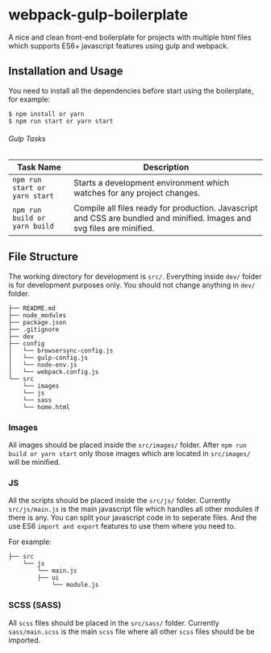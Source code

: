 # webpack-gulp-boilerplate
A nice and clean front-end boilerplate for projects with multiple html files which supports ES6+ javascript features using gulp and webpack.

## Installation and Usage
You need to install all the dependencies before start using the boilerplate, for example:

 ```
 $ npm install or yarn
 $ npm run start or yarn start
 ```

###### Gulp Tasks

Task Name         | Description
----------------- | ---------------------------------------------------------------------
`npm run start or yarn start` | Starts a development environment which watches for any project changes.
`npm run build or yarn build` | Compile all files ready for production. Javascript and CSS are bundled and minified. Images and svg files are minified.


## File Structure
The working directory for development is `src/`.
Everything inside `dev/` folder is for development purposes only. You should not change anything in `dev/` folder.

```
├── README.md
├── node_modules
├── package.json
├── .gitignore
├── dev
├── config
│   └── browsersync-config.js
│   └── gulp-config.js
│   └── node-env.js
│   └── webpack.config.js
└── src
	└── images
	└── js
	└── sass
	└── home.html
```

### Images
All images should be placed inside the `src/images/` folder. After `npm run build or yarn start` only those images which are located in `src/images/` will be minified.

### JS
All the scripts should be placed inside the `src/js/` folder. Currently `src/js/main.js` is the main javascript file which handles all other modules if there is any. You can split your javascript code in to seperate files. And the use ES6 `import and export` features to use them where you need to.

For example:

```
├── src
    └── js
		└── main.js
		├── ui
			└── module.js
```

### SCSS (SASS)
All `scss` files should be placed in the `src/sass/` folder. Currently `sass/main.scss` is the main `scss` file where all other `scss` files should be be imported.
